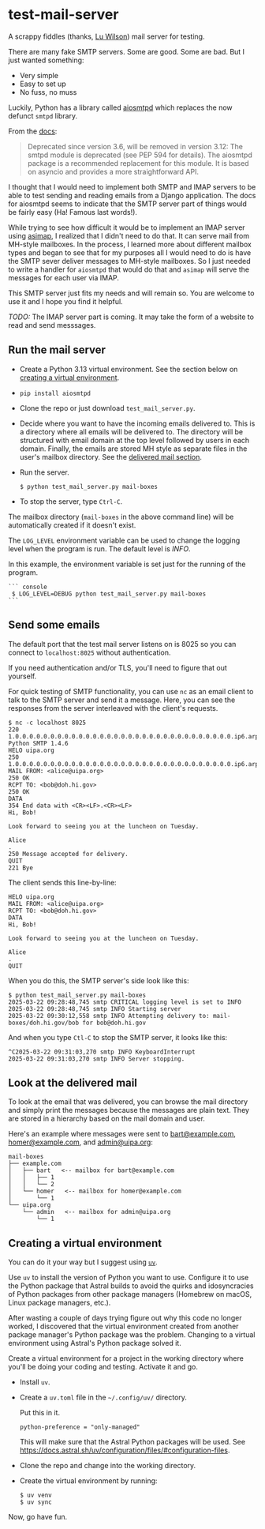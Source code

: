 # test-mail-server
A scrappy fiddles (thanks, [Lu Wilson](https://www.youtube.com/watch?v=MJzV0CX0q8o)) mail server for
testing.

There are many fake SMTP servers. Some are good. Some are bad. But I just wanted something:
- Very simple
- Easy to set up
- No fuss, no muss

Luckily, Python has a library called
[aiosmtpd](https://pypi.org/project/aiosmtpd/) which replaces the now defunct
`smtpd` library.

From the [docs](https://docs.python.org/3.11/library/smtpd.html):
> Deprecated since version 3.6, will be removed in version 3.12: The smtpd
> module is deprecated (see PEP 594 for details). The aiosmtpd package is
> a recommended replacement for this module. It is based on asyncio and provides
> a more straightforward API.

I thought that I would need to implement both SMTP and IMAP servers to be able to test sending and
reading emails from a Django application. The docs for aiosmtpd seems to indicate that the SMTP
server part of things would be fairly easy (Ha! Famous last words!).

While trying to see how difficult it would be to implement an IMAP server using
[asimap](https://github.com/scanner/asimap), I realized that I didn't need to do that. It can serve
mail from MH-style mailboxes. In the process, I learned more about different mailbox types and began
to see that for my purposes all I would need to do is have the SMTP sever deliver messages to
MH-style mailboxes. So I just needed to write a handler for `aiosmtpd` that would do that and
`asimap` will serve the messages for each user via IMAP.

This SMTP server just fits my needs and will remain so. You are welcome to use it and I hope you
find it helpful.

*TODO:* The IMAP server part is coming. It may take the form of a website to read and send
messsages.

## Run the mail server

- Create a Python 3.13 virtual environment. See the section below on [creating a virtual environment](#virtual_env).
- `pip install aiosmtpd`
- Clone the repo or just download `test_mail_server.py`.
- Decide where you want to have the incoming emails delivered to. This is a directory where all
  emails will be delivered to. The directory will be structured with email domain at the top level
  followed by users in each domain. Finally, the emails are stored MH style as separate files in the
  user's mailbox directory. See the [delivered mail section](#delivered_mail).

- Run the server.
    ``` console
    $ python test_mail_server.py mail-boxes
    ```
- To stop the server, type `Ctrl-C`.

The mailbox directory (`mail-boxes` in the above command line) will be automatically created if it
doesn't exist.

The `LOG_LEVEL` environment variable can be used to change the logging level when
the program is run. The default level is *INFO*.

In this example, the environment variable is set just for the running of the
program.

    ``` console
     $ LOG_LEVEL=DEBUG python test_mail_server.py mail-boxes
    ```

## Send some emails

The default port that the test mail server listens on is 8025 so you can connect
to `localhost:8025` without authentication.

If you need authentication and/or TLS, you'll need to figure that out yourself.

For quick testing of SMTP functionality, you can use `nc` as an email client to talk to the SMTP
server and send it a message. Here, you can see the responses from the server interleaved with the
client's requests.

``` console
$ nc -c localhost 8025
220 1.0.0.0.0.0.0.0.0.0.0.0.0.0.0.0.0.0.0.0.0.0.0.0.0.0.0.0.0.0.0.0.ip6.arpa Python SMTP 1.4.6
HELO uipa.org
250 1.0.0.0.0.0.0.0.0.0.0.0.0.0.0.0.0.0.0.0.0.0.0.0.0.0.0.0.0.0.0.0.ip6.arpa
MAIL FROM: <alice@uipa.org>
250 OK
RCPT TO: <bob@doh.hi.gov>
250 OK
DATA
354 End data with <CR><LF>.<CR><LF>
Hi, Bob!

Look forward to seeing you at the luncheon on Tuesday.

Alice
.
250 Message accepted for delivery.
QUIT
221 Bye
```

The client sends this line-by-line:

``` console
HELO uipa.org
MAIL FROM: <alice@uipa.org>
RCPT TO: <bob@doh.hi.gov>
DATA
Hi, Bob!

Look forward to seeing you at the luncheon on Tuesday.

Alice
.
QUIT
```

When you do this, the SMTP server's side look like this:

``` console
$ python test_mail_server.py mail-boxes
2025-03-22 09:28:48,745 smtp CRITICAL logging level is set to INFO
2025-03-22 09:28:48,745 smtp INFO Starting server
2025-03-22 09:30:12,558 smtp INFO Attempting delivery to: mail-boxes/doh.hi.gov/bob for bob@doh.hi.gov
```

And when you type `Ctl-C` to stop the SMTP server, it looks like this:

``` console
^C2025-03-22 09:31:03,270 smtp INFO KeyboardInterrupt
2025-03-22 09:31:03,270 smtp INFO Server stopping.
```

<a id="delivered_mail"></a>
## Look at the delivered mail

To look at the email that was delivered, you can browse the mail directory and
simply print the messages because the messages are plain text. They are stored
in a hierarchy based on the mail domain and user.

Here's an example where messages were sent to bart@example.com,
homer@example.com, and admin@uipa.org:

``` console
mail-boxes
├── example.com
│   ├── bart   <-- mailbox for bart@example.com
│   │   ├── 1
│   │   └── 2
│   └── homer   <-- mailbox for homer@example.com
│       └── 1
└── uipa.org
    └── admin   <-- mailbox for admin@uipa.org
        └── 1
```

<a id="virtual_env"></a>
## Creating a virtual environment

You can do it your way but I suggest using [`uv`](https://docs.astral.sh/uv/).

Use `uv` to install the version of Python you want to use. Configure it to use the Python package
that Astral builds to avoid the quirks and idosyncracies of Python packages from other package
managers (Homebrew on macOS, Linux package managers, etc.).

After wasting a couple of days trying figure out why this code no longer worked, I discovered that
the virtual environment created from another package manager's Python package was the
problem. Changing to a virtual environment using Astral's Python package solved it.

Create a virtual environment for a project in the working directory where you'll be doing your
coding and testing. Activate it and go.

- Install `uv`.
- Create a `uv.toml` file in the `~/.config/uv/` directory.

  Put this in it.
  ```
  python-preference = "only-managed"
  ```
  This will make sure that the Astral Python packages will be used. See
  https://docs.astral.sh/uv/configuration/files/#configuration-files.
- Clone the repo and change into the working directory.
- Create the virtual environment by running:
  ``` console
  $ uv venv
  $ uv sync
  ```

Now, go have fun.


